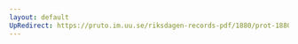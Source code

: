 ```yaml
---
layout: default
UpRedirect: https://pruto.im.uu.se/riksdagen-records-pdf/1880/prot-1880--ak--033.pdf
---
```

